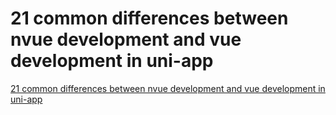 # 21 common differences between nvue development and vue development in uni-app
[21 common differences between nvue development and vue development in uni-app](https://aiwithcloud.com/2022/09/19/21_common_differences_between_nvue_development_and_vue_development_in_uni_app/)
